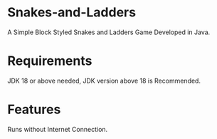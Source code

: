 # Snakes-and-Ladders
A Simple Block Styled Snakes and Ladders Game Developed in Java.

# Requirements
JDK 18 or above needed, JDK version above 18 is Recommended.

# Features
Runs without Internet Connection.
